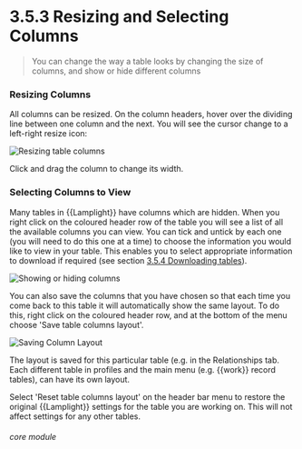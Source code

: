 # 3.5.3 Resizing and Selecting Columns

> You can change the way a table looks by changing the size of columns, and show or hide different columns



### Resizing Columns

All columns can be resized. On the column headers, hover over the dividing line between one column and the next. You will see the cursor change to a left-right resize icon:

![Resizing table columns](18a.jpg)

Click and drag the column to change its width. 

### Selecting Columns to View

Many tables in {{Lamplight}} have columns which are hidden. When you right click on the coloured header row of the table you will see a list of all the available columns you can view. You can tick and untick by each one (you will need to do this one at a time) to choose the information you would like to view in your table. This enables you to select appropriate information to download if required (see section [3.5.4  Downloading tables](/help/index/p/3.5.4)). 

![Showing or hiding columns](18c.png) 


You can also save the columns that you have chosen so that each time you come back to this table it will automatically show the same layout. To do this, right click on the coloured header row, and at the bottom of the menu choose 'Save table columns layout'.

![Saving Column Layout](3.5.3a.png)

The layout is saved for this particular table (e.g. in the Relationships tab. Each different table in profiles and the main menu (e.g. {{work}} record tables), can have its own layout.

Select 'Reset table columns layout' on the header bar menu to restore the original {{Lamplight}} settings for the table you are working on. This will not affect settings for any other tables.

###### core module

